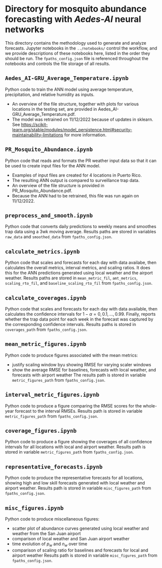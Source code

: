 # Directory for mosquito abundance forecasting with *Aedes-AI* neural networks

This directory contains the methodology used to generate and analyze forecasts. Jupyter notebooks in the ```../notebooks/``` control the workflow, and we provide descriptions of these notebooks here, listed in the order they should be run. The ```fpaths_config.json``` file is referenced throughout the notebooks and controls the file storage of all results.
## ```Aedes_AI-GRU_Average_Temperature.ipynb```
Python code to train the ANN model using average temperature, precipitation, and relative humidity as inputs.
* An overview of the file structure, together with plots for various locations in the testing set, are provided in Aedes_AI-GRU_Average_Temperature.pdf.
* The model was retrained on 11/12/2022 because of updates in sklearn. See https://scikit-learn.org/stable/modules/model_persistence.html#security-maintainability-limitations for more information.


## ```PR_Mosquito_Abundance.ipynb```
Python code that reads and formats the PR weather input data so that it can be used to create input files for the ANN model.
* Examples of input files are created for 4 locations in Puerto Rico.
* The resulting ANN output is compared to surveillance trap data.
* An overview of the file structure is provided in PR_Mosquito_Abundance.pdf.
* Because the ANN had to be retrained, this file was run again on 11/12/2022.

## ```preprocess_and_smooth.ipynb```
Python code that converts daily predictions to weekly means and smoothes trap data using a 3wk moving average. Results paths are stored in variables ```raw_data``` and ```smoothed_data``` from ```fpaths_config.json```.

## ```calculate_metrics.ipynb```
Python code that scales and forecasts for each day with data availabe, then calculates the overall metrics, interval metrics, and scaling ratios. It does this for the ANN predictions generated using local weather and the airport weather. Results paths are stored in ```mean_metric_fil```, ```amt_metrics```, ```scaling_rto_fil```, and ```baseline_scaling_rto_fil``` from ```fpaths_config.json```.

## ```calculate_coverages.ipynb```
Python code that scales and forecasts for each day with data available, then calculates the confidence intervals for $1-\alpha=0, 0.1, ..., 0.99$. Finally, reports whether the trap data point for each week in the forecast was captured by the corresponding confidence intervals. Results paths is stored in ```coverages_path``` from ```fpaths_config.json```.

## ```mean_metric_figures.ipynb```
Python code to produce figures associated with the mean metrics:
* justify scaling window byu showing RMSE for varying scaler windows
* show the average RMSE for baselines, forecasts with local weather, and forecasts with airport weather
The results path is stored in variable ```metric_figures_path``` from ```fpaths_config.json```.

## ```interval_metric_figures.ipynb```
Python code to produce a figure comparing the RMSE scores for the whole-year forecast to the interval RMSEs. Results path is stored in variable ```metric_figures_path``` from ```fpaths_config.json```.

## ```coverage_figures.ipynb```
Python code to produce a figure showing the coverages of all confidence intervals for all locations with local and airport weather. Results path is stored in variable ```metric_figures_path``` from ```fpaths_config.json```.

## ```representative_forecasts.ipynb```
Python code to produce the representative forecasts for all locations, showing high and low skill forecasts generated with local weather and airport weather. Results path is stored in variable ```misc_figures_path``` from ```fpaths_config.json```.

## ```misc_figures.ipynb```
Python code to produce miscellaneous figures:
* scatter plot of abundance curves generated using local weather and weather from the San Juan airport
* comparison of local weather and San Juan airport weather
* time evolution of $p_w$ and $n_w$ over time
* comparison of scaling ratio for baselines and forecasts for local and airport weather
Results path is stored in variable ```misc_figures_path``` from ```fpaths_config.json```.

